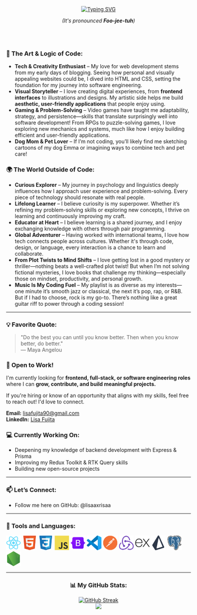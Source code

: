 <div align="center">
  <a href="https://git.io/typing-svg">
    <img src="https://readme-typing-svg.demolab.com?font=Fira+Code&weight=500&size=40&pause=1000&multiline=true&width=950&height=60&lines=Hello+World!+My+name+is+Lisa+Fujita+&color=D8DEE9&background=2E3440&center=true" 
    alt="Typing SVG" />
  </a>
  <br>
  <p><em>(It's pronounced <strong>Foo-jee-tuh</strong>)</em></p>
</div>

<br><br>

<h3>🌟 The Art & Logic of Code:</h3>
<ul>
  <li><strong>Tech & Creativity Enthusiast</strong> – My love for web development stems from my early days of blogging. Seeing how personal and visually appealing websites could be, I dived into HTML and CSS, setting the foundation for my journey into software engineering.</li>

  <li><strong>Visual Storyteller</strong> – I love creating digital experiences, from <strong>frontend interfaces</strong> to illustrations and designs. My artistic side helps me build <strong>aesthetic, user-friendly applications</strong> that people enjoy using.</li>

  <li><strong>Gaming & Problem-Solving</strong> – Video games have taught me adaptability, strategy, and persistence—skills that translate surprisingly well into software development! From RPGs to puzzle-solving games, I love exploring new mechanics and systems, much like how I enjoy building efficient and user-friendly applications.</li>  

  <li><strong>Dog Mom & Pet Lover</strong> – If I’m not coding, you’ll likely find me sketching cartoons of my dog Emma or imagining ways to combine tech and pet care!</li>  
</ul>


<h3>🌍 The World Outside of Code:</h3>
<ul>
  <li><strong>Curious Explorer</strong> – My journey in psychology and linguistics deeply influences how I approach user experience and problem-solving. Every piece of technology should resonate with real people.</li>
  
  <li><strong>Lifelong Learner</strong> – I believe curiosity is my superpower. Whether it’s refining my problem-solving skills or exploring new concepts, I thrive on learning and continuously improving my craft.</li>
  
  <li><strong>Educator at Heart</strong> – I believe learning is a shared journey, and I enjoy exchanging knowledge with others through pair programming.</li>
  
  <li><strong>Global Adventurer</strong> – Having worked with international teams, I love how tech connects people across cultures. Whether it's through code, design, or language, every interaction is a chance to learn and collaborate.</li>

  <li><strong>From Plot Twists to Mind Shifts</strong> – I love getting lost in a good mystery or thriller—nothing beats a well-crafted plot twist! But when I’m not solving fictional mysteries, I love books that challenge my thinking—especially those on mindset, productivity, and personal growth.</li>
  
  <li><strong>Music Is My Coding Fuel</strong> – My playlist is as diverse as my interests—one minute it’s smooth jazz or classical, the next it’s pop, rap, or R&B. But if I had to choose, rock is my go-to. There’s nothing like a great guitar riff to power through a coding session! </li>
</ul>

<hr>

<h3>💡 Favorite Quote:</h3>
<blockquote>
  "Do the best you can until you know better. Then when you know better, do better."  
  <br>— Maya Angelou
</blockquote>

### 🚀 Open to Work!
I'm currently looking for **frontend, full-stack, or software engineering roles** where I can **grow, contribute, and build meaningful projects.**  

If you're hiring or know of an opportunity that aligns with my skills, feel free to reach out! I'd love to connect.  

**Email:** [lisafujita90@gmail.com](mailto:lisafujita90@gmail.com)  
**LinkedIn:** [Lisa Fujita](https://www.linkedin.com/in/lisa-fujita/)  


<h3>💻 Currently Working On:</h3>
<ul>
  <li>Deepening my knowledge of backend development with Express & Prisma</li>
  <li>Improving my Redux Toolkit & RTK Query skills</li>
  <li>Building new open-source projects</li>
</ul>

---

### 📫 Let’s Connect:
<ul>
  <li>Follow me here on GitHub: @lisaaxrisaa</li>
</ul>


<hr>


<div>
 <h3>🚀 Tools and Languages:</h3>
<p align="left">
  <img src="https://github.com/devicons/devicon/blob/master/icons/react/react-original.svg" width="40" height="40" />
  <img src="https://github.com/devicons/devicon/blob/master/icons/html5/html5-original.svg" width="40" height="40" />
  <img src="https://github.com/devicons/devicon/blob/master/icons/css3/css3-original.svg" width="40" height="40" />
  <img src="https://github.com/devicons/devicon/blob/master/icons/javascript/javascript-original.svg" width="40" height="40" />
  <img src="https://github.com/devicons/devicon/blob/master/icons/bootstrap/bootstrap-original.svg" width="40" height="40" />
  <img src="https://github.com/devicons/devicon/blob/master/icons/vscode/vscode-original.svg" width="40" height="40" />
  <img src="https://github.com/devicons/devicon/blob/master/icons/postman/postman-original.svg" width="40" height="40" />
  <img src="https://github.com/devicons/devicon/blob/master/icons/redux/redux-original.svg" width="40" height="40" />
  <img src="https://raw.githubusercontent.com/devicons/devicon/ca28c779441053191ff11710fe24a9e6c23690d6/icons/express/express-original.svg" width="40" height="40" />
  <img src="https://raw.githubusercontent.com/devicons/devicon/master/icons/prisma/prisma-original.svg" width="40" height="40" />
  <img src="https://raw.githubusercontent.com/devicons/devicon/ca28c779441053191ff11710fe24a9e6c23690d6/icons/postgresql/postgresql-original.svg" width="40" height="40" />
  <img src="https://raw.githubusercontent.com/devicons/devicon/ca28c779441053191ff11710fe24a9e6c23690d6/icons/nodejs/nodejs-original.svg" width="40" height="40" />
</p>


</div>

<hr>

<div align="center">
 <div align="center">
  <h3>📊 My GitHub Stats:</h3>
  <a href="https://git.io/streak-stats">
    <img src="https://github-readme-streak-stats.herokuapp.com?user=lisaaxrisaa&theme=nord" alt="GitHub Streak" />
  </a>
</div>


<div align="center">
 <img src="https://capsule-render.vercel.app/api?type=waving&color=81A1C1&height=65&section=footer">
</div>

